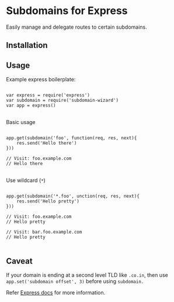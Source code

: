 # Subdomains for Express
Easily manage and delegate routes to certain subdomains.
## Installation

## Usage
Example express boilerplate:

<pre>
<code>
var express = require('express')
var subdomain = require('subdomain-wizard')
var app = express() 
</code>
</pre>

Basic usage

<pre>
<code>
app.get(subdomain('foo', function(req, res, next){
    res.send('Hello there')
}))

// Visit: foo.example.com
// Hello there
</code>
</pre>

Use wildcard (`*`)

<pre>
<code>
app.get(subdomain('*.foo', unction(req, res, next){
    res.send('Hello pretty')
}))

// Visit: foo.example.com
// Hello pretty

// Visit: bar.foo.example.com
// Hello pretty
</code>
</pre>

## Caveat
If your domain is ending at a second level TLD like `.co.in`, then use `app.set('subdomain offset', 3)` before using `subdomain.`

Refer [Express docs](https://expressjs.com/en/api.html#req.subdomains) for more information.
